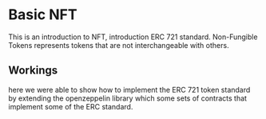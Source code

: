 # Basic NFT

This is an introduction to NFT, introduction ERC 721 standard. Non-Fungible Tokens represents tokens that are not interchangeable with others.

## Workings

here we were able to show how to implement the ERC 721 token standard by extending the openzeppelin library which some sets of contracts that implement some of the ERC standard.
